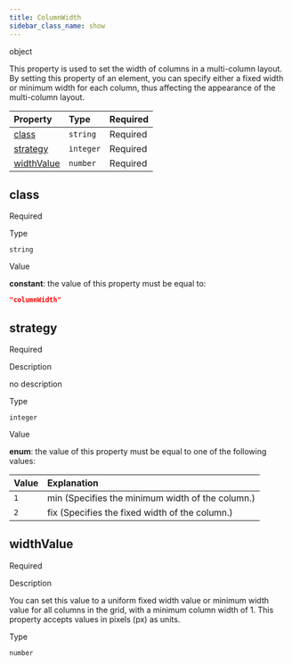 ```yaml
---
title: ColumnWidth
sidebar_class_name: show
---
```


<div className="section-type">

<div className="badge-type">object</div>

</div>

This property is used to set the width of columns in a multi-column layout.
By setting this property of an element, you can specify either a fixed width or minimum width for each column, thus affecting the appearance of the multi-column layout.

<div className="property-preview">

<div className="property-table">

| Property                  | Type      | Required                                            |
| :------------------------ | :-------- | :-------------------------------------------------- |
| [class](#class)           | `string`  | <span className="property-required">Required</span> |
| [strategy](#strategy)     | `integer` | <span className="property-required">Required</span> |
| [widthValue](#widthvalue) | `number`  | <span className="property-required">Required</span> |

</div>

</div>

<div className="property">

<div className="property-heading">

## class

<span className="property-required">Required</span>

</div>

<div className="property-item">

Type

`string`

</div>

<div className="property-item">

Value

<div className="value-description">

**constant**: the value of this property must be equal to:

```json
"columnWidth"
```

</div>

</div>

</div>

<div className="property">

<div className="property-heading">

## strategy

<span className="property-required">Required</span>

</div>

<div className="property-item">

Description

no description

</div>

<div className="property-item">

Type

`integer`

</div>

<div className="property-item">

Value

<div className="value-description">

**enum**: the value of this property must be equal to one of the following values:

| Value | Explanation                                                                              |
| :---- | :--------------------------------------------------------------------------------------- |
| `1`   | <div className="enum-description">min (Specifies the minimum width of the column.)</div> |
| `2`   | <div className="enum-description">fix (Specifies the fixed width of the column.)</div>   |

</div>

</div>

</div>

<div className="property">

<div className="property-heading">

## widthValue

<span className="property-required">Required</span>

</div>

<div className="property-item">

Description

You can set this value to a uniform fixed width value or minimum width value for all columns in the grid, with a minimum column width of 1. This property accepts values in pixels (px) as units.

</div>

<div className="property-item">

Type

`number`

</div>

</div>

